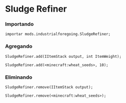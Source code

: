 # Sludge Refiner

### Importando

```zenscript
importar mods.industrialforegoing.SludgeRefiner;
```

### Agregando

```zenscript
SludgeRefiner.add(IItemStack output, int ItemWeight);

SludgeRefiner.add(<minecraft:wheat_seeds>, 10);
```

### Eliminando

```zenscript
SludgeRefiner.remove(IItemStack output);

SludgeRefiner.remove(<minecraft:wheat_seeds>);
```